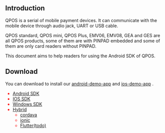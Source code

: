 ## Introduction

QPOS is a serial of mobile payment devices. It can communicate with the mobile device through audio jack, UART or USB cable. 

QPOS standard, QPOS mini, QPOS Plus, EMV06, EMV08, GEA and GES are all QPOS products, some of them are with PINPAD embedded and some of them are only card readers without PINPAD.

This document aims to help readers for using the Android SDK of QPOS.

## Download
You can download to install our [android-demo-app][android-app]
 and [ios-demo-app][ios-app] .

[android-app]: https://fir.im/AndroidDemo
[ios-app]: https://fir.im/iOSDemo


<div style='color: red'>

*  [Android SDK](https://gitlab.com/dspread/android) 
*  [IOS SDK](https://gitlab.com/dspread/ios)
*  [Windows SDK](https://gitlab.com/dspread/windows)
*  [Hybrid](url)
    * [cordava](https://gitlab.com/dspread/cordova-plugin)
    * [ionic](https://gitlab.com/dspread/ionic-demo)
    * [Flutter(todo)](url)
    
</div>

